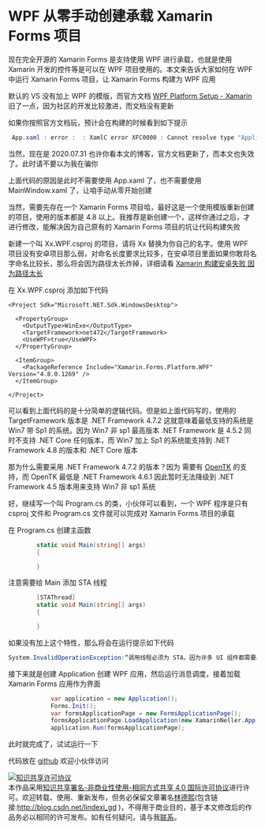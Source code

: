
# WPF 从零手动创建承载 Xamarin Forms 项目

现在完全开源的 Xamarin Forms 是支持使用 WPF 进行承载，也就是使用 Xamarin 开发的控件等是可以在 WPF 项目使用的。本文来告诉大家如何在 WPF 中运行 Xamarin Forms 项目，让 Xamarin Forms 构建为 WPF 应用

<!--more-->


<!-- CreateTime:2020/8/8 9:14:15 -->

<!-- 发布 -->

默认的 VS 没有加上 WPF 的模版，而官方文档 [WPF Platform Setup - Xamarin](https://docs.microsoft.com/en-us/xamarin/xamarin-forms/platform/other/wpf ) 旧了一点，因为社区的开发比较激进，而文档没有更新

如果你按照官方文档玩，预计会在构建的时候看到如下提示

```csharp
 App.xaml : error :  : XamlC error XFC0000 : Cannot resolve type "Application"
```

当然，现在是 2020.07.31 也许你看本文的博客，官方文档更新了，而本文也失效了。此时请不要以为我在骗你

上面代码的原因是此时不需要使用 App.xaml 了，也不需要使用 MainWindow.xaml 了，让咱手动从零开始创建

当然，需要先存在一个 Xamarin Forms 项目哈，最好这是一个使用模版重新创建的项目，使用的版本都是 4.8 以上。我推荐是新创建一个，这样你通过之后，才进行修改，能解决因为自己原有的 Xamarin Forms 项目的坑让代码构建失败

新建一个叫 Xx.WPF.csproj 的项目，请将 Xx 替换为你自己的名字。使用 WPF 项目没有安卓项目那么弱，对命名长度要求比较多，在安卓项目里面如果你敢将名字命名比较长，那么将会因为路径太长炸掉，详细请看 [Xamarin 构建安卓失败 因为路径太长](https://blog.lindexi.com/post/Xamarin-%E6%9E%84%E5%BB%BA%E5%AE%89%E5%8D%93%E5%A4%B1%E8%B4%A5-%E5%9B%A0%E4%B8%BA%E8%B7%AF%E5%BE%84%E5%A4%AA%E9%95%BF.html)

在 Xx.WPF.csproj 添加如下代码

```
<Project Sdk="Microsoft.NET.Sdk.WindowsDesktop">

  <PropertyGroup>
    <OutputType>WinExe</OutputType>
    <TargetFramework>net472</TargetFramework>
    <UseWPF>true</UseWPF>
  </PropertyGroup>

  <ItemGroup>
    <PackageReference Include="Xamarin.Forms.Platform.WPF" Version="4.8.0.1269" />
  </ItemGroup>

</Project>
```

可以看到上面代码的是十分简单的逻辑代码。但是如上面代码写的，使用的 TargetFramework 版本是 .NET Framework 4.7.2 这就意味着最低支持的系统是 Win7 带 Sp1 的系统。因为 Win7 非 sp1 最高版本 .NET Framework 是 4.5.2 同时不支持 .NET Core 任何版本，而 Win7 加上 Sp1 的系统能支持到 .NET Framework 4.8 的版本和 .NET Core 版本

那为什么需要采用 .NET Framework 4.7.2 的版本？因为 需要有 [OpenTK](https://github.com/dotnet-campus/opentk) 的支持，而 OpenTK 最低是 .NET Framework 4.6.1 因此暂时无法降级到 .NET Framework 4.5 版本用来支持 Win7 非 sp1 系统

好，继续写一个叫 Program.cs 的类，小伙伴可以看到，一个 WPF 程序是只有 csproj 文件和 Program.cs 文件就可以完成对 Xamarin Forms 项目的承载

在 Program.cs 创建主函数

```csharp
        static void Main(string[] args)
        {

        }
```

注意需要给 Main 添加 STA 线程

```csharp
        [STAThread]
        static void Main(string[] args)
        {

        }
```

如果没有加上这个特性，那么将会在运行提示如下代码

```csharp
System.InvalidOperationException:“调用线程必须为 STA，因为许多 UI 组件都需要。”
```

接下来就是创建 Application 创建 WPF 应用，然后运行消息调度，接着加载 Xamarin Forms 应用作为界面

```csharp
            var application = new Application();
            Forms.Init();
            var formsApplicationPage = new FormsApplicationPage();
            formsApplicationPage.LoadApplication(new XamarinNeller.App());
            application.Run(formsApplicationPage);
```

此时就完成了，试试运行一下



代码放在 [github](https://github.com/lindexi/lindexi_gd/tree/96c9063fdba9fe318eb099da67422de5cc9ae5af/XamarinNeller/XamarinNeller.WPF) 欢迎小伙伴访问






<a rel="license" href="http://creativecommons.org/licenses/by-nc-sa/4.0/"><img alt="知识共享许可协议" style="border-width:0" src="https://licensebuttons.net/l/by-nc-sa/4.0/88x31.png" /></a><br />本作品采用<a rel="license" href="http://creativecommons.org/licenses/by-nc-sa/4.0/">知识共享署名-非商业性使用-相同方式共享 4.0 国际许可协议</a>进行许可。欢迎转载、使用、重新发布，但务必保留文章署名[林德熙](http://blog.csdn.net/lindexi_gd)(包含链接:http://blog.csdn.net/lindexi_gd )，不得用于商业目的，基于本文修改后的作品务必以相同的许可发布。如有任何疑问，请与我[联系](mailto:lindexi_gd@163.com)。